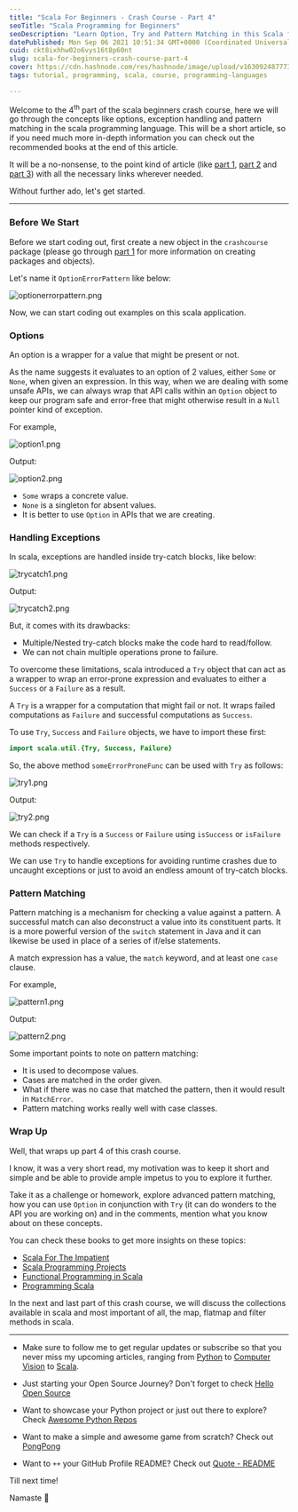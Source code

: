 ```yaml
---
title: "Scala For Beginners - Crash Course - Part 4"
seoTitle: "Scala Programming for Beginners"
seoDescription: "Learn Option, Try and Pattern Matching in this Scala for Beginners crash course."
datePublished: Mon Sep 06 2021 10:51:34 GMT+0000 (Coordinated Universal Time)
cuid: ckt8ixhhw02o6vys16t8p60nt
slug: scala-for-beginners-crash-course-part-4
cover: https://cdn.hashnode.com/res/hashnode/image/upload/v1630924877734/rL8YXhmvL.png
tags: tutorial, programming, scala, course, programming-languages

---
```


Welcome to the 4<sup>th</sup> part of the scala beginners crash course, here we will go through the concepts like options, exception handling and pattern matching in the scala programming language. This will be a short article, so if you need much more in-depth information you can check out the recommended books at the end of this article.

It will be a no-nonsense, to the point kind of article (like [part 1](scala-for-beginners-crash-course-part-1), [part 2](scala-for-beginners-crash-course-part-2) and [part 3](scala-for-beginners-crash-course-part-3)) with all the necessary links wherever needed.

Without further ado, let's get started.

---

### Before We Start

Before we start coding out, first create a new object in the `crashcourse` package (please go through [part 1](scala-for-beginners-crash-course-part-1) for more information on creating packages and objects).

Let's name it `OptionErrorPattern` like below:

![optionerrorpattern.png](https://cdn.hashnode.com/res/hashnode/image/upload/v1630925030021/nVd9E9gnC.png)

Now, we can start coding out examples on this scala application.

### Options

An option is a wrapper for a value that might be present or not.

As the name suggests it evaluates to an option of 2 values, either `Some` or `None`, when given an expression. In this way, when we are dealing with some unsafe APIs, we can always wrap that API calls within an `Option` object to keep our program safe and error-free that might otherwise result in a `Null` pointer kind of exception.

For example,

![option1.png](https://cdn.hashnode.com/res/hashnode/image/upload/v1630925018987/sB1uRqqay.png)

Output:

![option2.png](https://cdn.hashnode.com/res/hashnode/image/upload/v1630925042862/-nK_ZfcMc.png)

* `Some` wraps a concrete value.
* `None` is a singleton for absent values.
* It is better to use `Option` in APIs that we are creating.

### Handling Exceptions

In scala, exceptions are handled inside try-catch blocks, like below:

![trycatch1.png](https://cdn.hashnode.com/res/hashnode/image/upload/v1630925058053/hTqvEBrrBP.png)

Output:

![trycatch2.png](https://cdn.hashnode.com/res/hashnode/image/upload/v1630925069861/Esd5kD21N.png)

But, it comes with its drawbacks:

* Multiple/Nested try-catch blocks make the code hard to read/follow.
* We can not chain multiple operations prone to failure.

To overcome these limitations, scala introduced a `Try` object that can act as a wrapper to wrap an error-prone expression and evaluates to either a `Success` or a `Failure` as a result.

A `Try` is a wrapper for a computation that might fail or not. It wraps failed computations as `Failure` and successful computations as `Success`.

To use `Try`, `Success` and `Failure` objects, we have to import these first:

```java
import scala.util.{Try, Success, Failure}
```

So, the above method `someErrorProneFunc` can be used with `Try` as follows:

![try1.png](https://cdn.hashnode.com/res/hashnode/image/upload/v1630925084602/6lmVG7jIU.png)

Output:

![try2.png](https://cdn.hashnode.com/res/hashnode/image/upload/v1630925093846/jtYL6zcZR.png)

We can check if a `Try` is a `Success` or `Failure` using `isSuccess` or `isFailure` methods respectively.

We can use `Try` to handle exceptions for avoiding runtime crashes due to uncaught exceptions or just to avoid an endless amount of try-catch blocks.

### Pattern Matching

Pattern matching is a mechanism for checking a value against a pattern. A successful match can also deconstruct a value into its constituent parts. It is a more powerful version of the `switch` statement in Java and it can likewise be used in place of a series of if/else statements.

A match expression has a value, the `match` keyword, and at least one `case` clause.

For example,

![pattern1.png](https://cdn.hashnode.com/res/hashnode/image/upload/v1630925111421/1pCDtmdXV.png)

Output:

![pattern2.png](https://cdn.hashnode.com/res/hashnode/image/upload/v1630925120830/nW6vRfMZ8.png)

Some important points to note on pattern matching:

* It is used to decompose values.
* Cases are matched in the order given.
* What if there was no case that matched the pattern, then it would result in `MatchError`.
* Pattern matching works really well with case classes.

### Wrap Up

Well, that wraps up part 4 of this crash course.

I know, it was a very short read, my motivation was to keep it short and simple and be able to provide ample impetus to you to explore it further. 

Take it as a challenge or homework, explore advanced pattern matching, how you can use `Option` in conjunction with `Try` (it can do wonders to the API you are working on) and in the comments, mention what you know about on these concepts.

You can check these books to get more insights on these topics:

* [Scala For The Impatient](https://amzn.to/3C4rZ8a)
* [Scala Programming Projects](https://amzn.to/3tAluXH)
* [Functional Programming in Scala](https://amzn.to/3hnZYAw)
* [Programming Scala](https://amzn.to/3k66Lk1)

In the next and last part of this crash course, we will discuss the collections available in scala and most important of all, the map, flatmap and filter methods in scala.

---

- Make sure to follow me to get regular updates or subscribe so that you never miss my upcoming articles, ranging from [Python](series/python) to [Computer Vision](series/computer-vision) to [Scala](series/scala).

- Just starting your Open Source Journey? Don't forget to check [Hello Open Source](https://github.com/siddharth2016/hello-open-source)

- Want to showcase your Python project or just out there to explore? Check [Awesome Python Repos](https://github.com/siddharth2016/awesome-python-repos)

- Want to make a simple and awesome game from scratch? Check out [PongPong](https://github.com/siddharth2016/PongPong)

- Want to `++` your GitHub Profile README? Check out [Quote - README](https://github.com/marketplace/actions/quote-readme)

Till next time!

Namaste 🙏